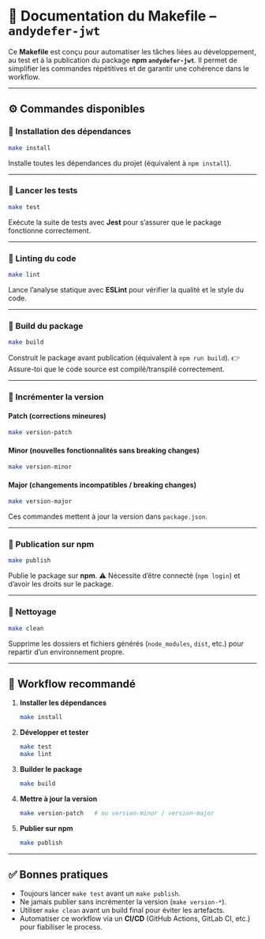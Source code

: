 # 📘 Documentation du Makefile – `andydefer-jwt`

Ce **Makefile** est conçu pour automatiser les tâches liées au développement, au test et à la publication du package **npm `andydefer-jwt`**.
Il permet de simplifier les commandes répétitives et de garantir une cohérence dans le workflow.

---

## ⚙️ Commandes disponibles

### 🔹 Installation des dépendances

```bash
make install
```

Installe toutes les dépendances du projet (équivalent à `npm install`).

---

### 🔹 Lancer les tests

```bash
make test
```

Exécute la suite de tests avec **Jest** pour s’assurer que le package fonctionne correctement.

---

### 🔹 Linting du code

```bash
make lint
```

Lance l’analyse statique avec **ESLint** pour vérifier la qualité et le style du code.

---

### 🔹 Build du package

```bash
make build
```

Construit le package avant publication (équivalent à `npm run build`).
👉 Assure-toi que le code source est compilé/transpilé correctement.

---

### 🔹 Incrémenter la version

#### Patch (corrections mineures)

```bash
make version-patch
```

#### Minor (nouvelles fonctionnalités sans breaking changes)

```bash
make version-minor
```

#### Major (changements incompatibles / breaking changes)

```bash
make version-major
```

Ces commandes mettent à jour la version dans `package.json`.

---

### 🔹 Publication sur npm

```bash
make publish
```

Publie le package sur **npm**.
⚠️ Nécessite d’être connecté (`npm login`) et d’avoir les droits sur le package.

---

### 🔹 Nettoyage

```bash
make clean
```

Supprime les dossiers et fichiers générés (`node_modules`, `dist`, etc.) pour repartir d’un environnement propre.

---

## 🚀 Workflow recommandé

1. **Installer les dépendances**

   ```bash
   make install
   ```
2. **Développer et tester**

   ```bash
   make test
   make lint
   ```
3. **Builder le package**

   ```bash
   make build
   ```
4. **Mettre à jour la version**

   ```bash
   make version-patch   # ou version-minor / version-major
   ```
5. **Publier sur npm**

   ```bash
   make publish
   ```

---

## ✅ Bonnes pratiques

* Toujours lancer `make test` avant un `make publish`.
* Ne jamais publier sans incrémenter la version (`make version-*`).
* Utiliser `make clean` avant un build final pour éviter les artefacts.
* Automatiser ce workflow via un **CI/CD** (GitHub Actions, GitLab CI, etc.) pour fiabiliser le process.
